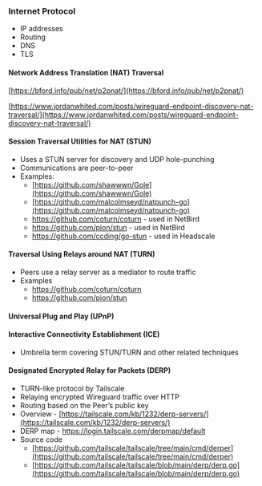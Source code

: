 ### Internet Protocol

- IP addresses
- Routing
- DNS
- TLS

#### Network Address Translation (NAT) Traversal

[https://bford.info/pub/net/p2pnat/](https://bford.info/pub/net/p2pnat/)

[https://www.jordanwhited.com/posts/wireguard-endpoint-discovery-nat-traversal/](https://www.jordanwhited.com/posts/wireguard-endpoint-discovery-nat-traversal/)

#### Session Traversal Utilities for NAT (STUN)

- Uses a STUN server for discovery and UDP hole-punching
- Communications are peer-to-peer
- Examples:
	- [https://github.com/shawwwn/Gole](https://github.com/shawwwn/Gole)
	- [https://github.com/malcolmseyd/natpunch-go](https://github.com/malcolmseyd/natpunch-go)
	- https://github.com/coturn/coturn - used in NetBird
	- https://github.com/pion/stun - used in NetBird
	- https://github.com/ccding/go-stun - used in Headscale
#### Traversal Using Relays around NAT (TURN)

- Peers use a relay server as a mediator to route traffic
- Examples
	- https://github.com/coturn/coturn
	- https://github.com/pion/stun

#### Universal Plug and Play (UPnP)

#### Interactive Connectivity Establishment (ICE)

- Umbrella term covering STUN/TURN and other related techniques

#### Designated Encrypted Relay for Packets (DERP)

- TURN-like protocol by Tailscale
- Relaying encrypted Wireguard traffic over HTTP
- Routing based on the Peer’s public key
- Overview - [https://tailscale.com/kb/1232/derp-servers/](https://tailscale.com/kb/1232/derp-servers/)
- DERP map - https://login.tailscale.com/derpmap/default
- Source code
	- [https://github.com/tailscale/tailscale/tree/main/cmd/derper](https://github.com/tailscale/tailscale/tree/main/cmd/derper)
	- [https://github.com/tailscale/tailscale/blob/main/derp/derp.go](https://github.com/tailscale/tailscale/blob/main/derp/derp.go)